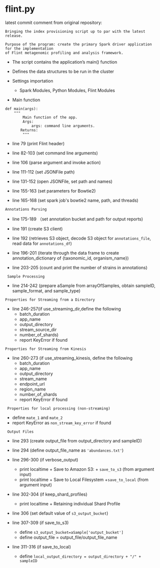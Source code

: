 # flint.py

latest commit comment from original repository:
```
Bringing the index provisioning script up to par with the latest release.

Purpose of the program: create the primary Spark driver application for the implementation 
of Flint metagenomic profiling and analysis framework.

```

- The script contains the application’s main() function
- Defines the data structures to be run in the cluster

- Settings importation
    - Spark Modules, Python Modules, Flint Modules
    
- Main function
```
def main(args): 
    """
        Main function of the app.
        Args:
            args: command line arguments.
       Returns:
        """
```
- line 79 (print Flint header)

- line 82-103 (set command line arguments)

- line 106 (parse argument and invoke action)

- line 111-112 (set JSONFile path)
- line 131-152 (open JSONFile, set path and names)

- line 155-163 (set parameters for Bowtie2)

- line 165-168 (set spark job's bowtie2 name, path, and threads)

`Annotations Parsing`

- line 175-189 （set annotation bucket and path for output reports)

- line 191 (create S3 client)

- line 192 (retrieves S3 object, decode S3 object for `annotations_file`, read data for `annotations_df`)

- line 196-201 (iterate through the data frame to create annotation_dictionary of {taxonomic_id, organism_name})

- line 203-205 (count and print the number of strains in annotations)

``` Sample Processing```

- line 214-242 (prepare aSample from arrayOfSamples, obtain sampleID, sample_format, and sample_type)

``` Properties for Streaming from a Directory ```

- line 246-257(if use_streaming_dir,define the following 
    - batch_duration
    - app_name
    - output_directory
    - stream_source_dir
    - number_of_shards)
    - report KeyError if found
    
``` Properties for Streaming from Kinesis ```

- line 260-273 (if use_streaming_kinesis, define the following
    - batch_duration
    - app_name
    - output_directory
    - stream_name
    - endpoint_url
    - region_name
    - number_of_shards
    - report KeyError if found
    
``` Properties for local processing (non-streaming)```
- define `mate_1` and `mate_2`
- report KeyError as `non_stream_key_error` if found


``` Output Files```
- line 293 (create output_file from output_directory and sampleID)
- line 294 (define output_file_name as `'abundances.txt'`)

- line 296-300 (if verbose_output)
    - print localtime + Save to Amazon S3: + `save_to_s3` (from argument input)
    - print localtime + Save to Local Filesystem +`save_to_local` (from argument input)
    
- line 302-304 (if keep_shard_profiles)
    - print localtime + Retaining individual Shard Profile

- line 306 (set default value of `s3_output_bucket`)

- line 307-309 (if save_to_s3)
    - define `s3_output_bucket=aSample['output_bucket']`
    - define output_file = output_file/output_file_name
    
 - line 311-316 (if save_to_local)
    - define `local_output_directory = output_directory + "/" + sampleID`

